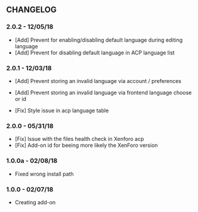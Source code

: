 ## CHANGELOG

### 2.0.2 - 12/05/18
* [Add] Prevent for enabling/disabling default language during editing language
* [Add] Prevent for disabling default language in ACP language list

### 2.0.1 - 12/03/18
* [Add] Prevent storing an invalid language via account / preferences
* [Add] Prevent storing an invalid language via frontend language choose or id

* [Fix] Style issue in acp language table

### 2.0.0 - 05/31/18
* [Fix] Issue with the files health check in Xenforo acp
* [Fix] Add-on id for beeing more likely the XenForo version

### 1.0.0a - 02/08/18
* Fixed wrong install path

### 1.0.0 - 02/07/18
* Creating add-on
